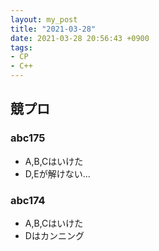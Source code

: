 ```yaml
---
layout: my_post
title: "2021-03-28"
date: 2021-03-28 20:56:43 +0900
tags:
- CP
- C++ 
---
```

## 競プロ
### abc175
- A,B,Cはいけた
- D,Eが解けない...

### abc174
- A,B,Cはいけた
- Dはカンニング
